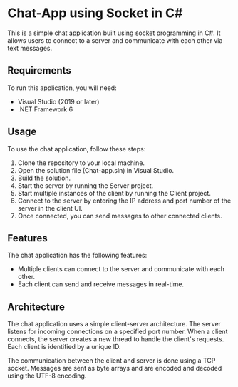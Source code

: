 # Chat-App using Socket in C#
This is a simple chat application built using socket programming in C#. It allows users to connect to a server and communicate with each other via text messages.

## Requirements
To run this application, you will need:

- Visual Studio (2019 or later)
- .NET Framework 6

## Usage
To use the chat application, follow these steps:

1. Clone the repository to your local machine.
2. Open the solution file (Chat-app.sln) in Visual Studio.
3. Build the solution.
4. Start the server by running the Server project.
5. Start multiple instances of the client by running the Client project.
6. Connect to the server by entering the IP address and port number of the server in the client UI.
7. Once connected, you can send messages to other connected clients.

## Features
The chat application has the following features:

- Multiple clients can connect to the server and communicate with each other.
- Each client can send and receive messages in real-time.

## Architecture
The chat application uses a simple client-server architecture. The server listens for incoming connections on a specified port number. When a client connects, the server creates a new thread to handle the client's requests. Each client is identified by a unique ID.

The communication between the client and server is done using a TCP socket. Messages are sent as byte arrays and are encoded and decoded using the UTF-8 encoding.
